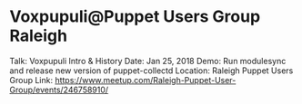 Voxpupuli@Puppet Users Group Raleigh
====================================


Talk: Voxpupuli Intro & History
Date: Jan 25, 2018
Demo: Run modulesync and release new version of puppet-collectd
Location: Raleigh Puppet Users Group
Link: https://www.meetup.com/Raleigh-Puppet-User-Group/events/246758910/



